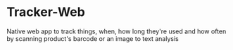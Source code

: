 # Tracker-Web
Native web app to track things, when, how long they're used and how often by scanning product's barcode or an image to text analysis
